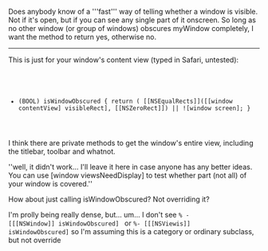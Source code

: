 Does anybody know of a '''fast''' way of telling whether a window is visible.  Not if it's open, but if you can see any single part of it onscreen.  So long as no other window (or group of windows) obscures myWindow completely, I want the method to return yes, otherwise no.

----

This is just for your window's content view (typed in Safari, untested): 

<code>

- (BOOL) isWindowObscured
{
    return ( [[NSEqualRects]]([[window contentView] visibleRect], [[NSZeroRect]]) || ![window screen];
}

</code>

I think there are private methods to get the window's entire view, including the titlebar, toolbar and whatnot.

''well, it didn't work... I'll leave it here in case anyone has any better ideas. You can use [window viewsNeedDisplay] to test whether part (not all) of your window is covered.''

How about just calling isWindowObscured? Not overriding it?

I'm prolly being really dense, but... um... I don't see <code>% - [[[NSWindow]] isWindowObscured] </code> or  <code>%- [[[NSViewis]] isWindowObscured]</code> so I'm assuming this is a category or ordinary subclass, but not override